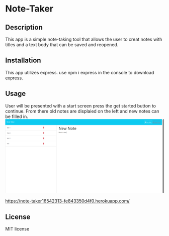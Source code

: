# Note-Taker

## Description
This app is a simple note-taking tool that allows the user to creat notes with titles and a text body that can be saved and reopened.

## Installation
This app utilizes express. use npm i express in the console to download express.

## Usage
User will be presented with a start screen press the get started button to continue. From there old notes are displaied on the left and new notes can be filled in.
![Functioning site](./assets/screenshot.png)

https://note-taker16542313-fe843350d4f0.herokuapp.com/

## License 
MIT license

